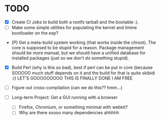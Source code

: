 # TODO

- [x] Create CI Jobs to build both a rootfs tarball and the bootable :).
- [ ] Make some simple utilities for populating the kernel and limine
  bootloader on the esp?
- [P] Get a meta-build system working (that works inside the chroot). The
  core is supposed to be stupid for a reason. Package management should be more
  manual, but we should have a unified database for installed packages (just so
  we don't do something stupid).

- [x] Build Perl (why is this so bad), best if perl can be put in core (because
  SOOOOO much stuff depends on it and the build for that is quite skibidi :/)
  LET'S GOOOOOOOOO THIS IS FINALLY DONE I AM FREE

- [ ] Figure out cross-compilation (can we do this?? hmm...)

- [ ] Long-term Project: Get a GUI running with a browser
  - [ ] Firefox, Chromium, or something minimal with webkit?
  - [ ] Why are there soooo many dependencies ahhhhh

